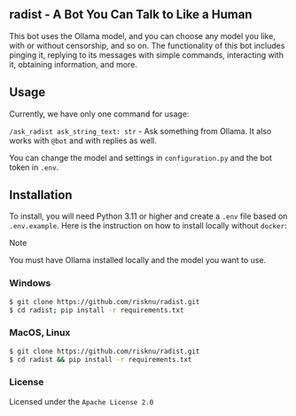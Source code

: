 ## radist - A Bot You Can Talk to Like a Human
This bot uses the Ollama model, and you can choose any model you like, with or without censorship, and so on. The functionality of this bot includes pinging it, replying to its messages with simple commands, interacting with it, obtaining information, and more.

## Usage
Currently, we have only one command for usage:

`/ask_radist ask_string_text: str` - Ask something from Ollama. It also works with `@bot` and with replies as well.

You can change the model and settings in `configuration.py` and the bot token in `.env`.

## Installation
To install, you will need Python 3.11 or higher and create a `.env` file based on `.env.example`. Here is the instruction on how to install locally without `docker`:

> [!NOTE]  
> You must have Ollama installed locally and the model you want to use.

### Windows
```sh
$ git clone https://github.com/risknu/radist.git
$ cd radist; pip install -r requirements.txt
```

### MacOS, Linux
```sh
$ git clone https://github.com/risknu/radist.git
$ cd radist && pip install -r requirements.txt
```

### License
Licensed under the `Apache License 2.0`
